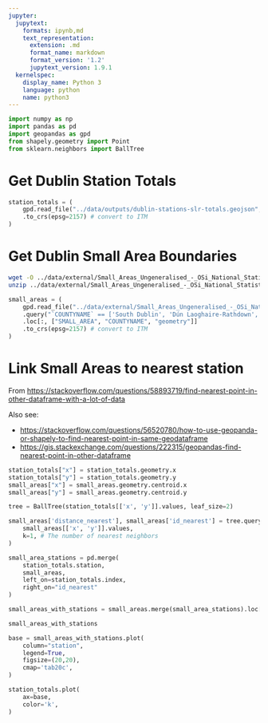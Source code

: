 ```yaml
---
jupyter:
  jupytext:
    formats: ipynb,md
    text_representation:
      extension: .md
      format_name: markdown
      format_version: '1.2'
      jupytext_version: 1.9.1
  kernelspec:
    display_name: Python 3
    language: python
    name: python3
---
```


```python
import numpy as np
import pandas as pd
import geopandas as gpd
from shapely.geometry import Point
from sklearn.neighbors import BallTree
```

# Get Dublin Station Totals

```python
station_totals = (
    gpd.read_file("../data/outputs/dublin-stations-slr-totals.geojson", driver="GeoJSON")
    .to_crs(epsg=2157) # convert to ITM
)
```

# Get Dublin Small Area Boundaries

```bash
wget -O ../data/external/Small_Areas_Ungeneralised_-_OSi_National_Statistical_Boundaries_-_2015-shp.zip https://opendata.arcgis.com/datasets/c85e610da1464178a2cd84a88020c8e2_3.zip
unzip ../data/external/Small_Areas_Ungeneralised_-_OSi_National_Statistical_Boundaries_-_2015-shp.zip -d ../data/external/Small_Areas_Ungeneralised_-_OSi_National_Statistical_Boundaries_-_2015-shp
```

```python
small_areas = (
    gpd.read_file("../data/external/Small_Areas_Ungeneralised_-_OSi_National_Statistical_Boundaries_-_2015-shp")
    .query("`COUNTYNAME` == ['South Dublin', 'Dún Laoghaire-Rathdown', 'Fingal', 'Dublin City']")
    .loc[:, ["SMALL_AREA", "COUNTYNAME", "geometry"]]
    .to_crs(epsg=2157) # convert to ITM
)
```

# Link Small Areas to nearest station 


From https://stackoverflow.com/questions/58893719/find-nearest-point-in-other-dataframe-with-a-lot-of-data

Also see:
- https://stackoverflow.com/questions/56520780/how-to-use-geopanda-or-shapely-to-find-nearest-point-in-same-geodataframe
- https://gis.stackexchange.com/questions/222315/geopandas-find-nearest-point-in-other-dataframe

```python
station_totals["x"] = station_totals.geometry.x
station_totals["y"] = station_totals.geometry.y
small_areas["x"] = small_areas.geometry.centroid.x
small_areas["y"] = small_areas.geometry.centroid.y

tree = BallTree(station_totals[['x', 'y']].values, leaf_size=2)

small_areas['distance_nearest'], small_areas['id_nearest'] = tree.query(
    small_areas[['x', 'y']].values,
    k=1, # The number of nearest neighbors
)
```

```python
small_area_stations = pd.merge(
    station_totals.station,
    small_areas,
    left_on=station_totals.index,
    right_on="id_nearest"
)
```

```python
small_areas_with_stations = small_areas.merge(small_area_stations).loc[:, ["SMALL_AREA", "station", "geometry"]]
```

```python
small_areas_with_stations
```

```python
base = small_areas_with_stations.plot(
    column="station", 
    legend=True,
    figsize=(20,20),
    cmap='tab20c',
)

station_totals.plot(
    ax=base,
    color='k',
)
```
